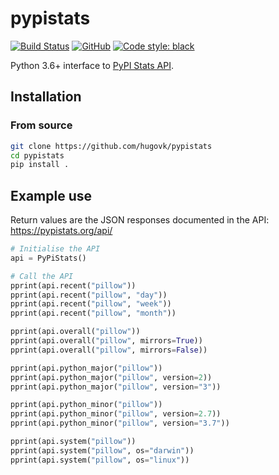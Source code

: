# pypistats

[![Build Status](https://travis-ci.org/hugovk/pypistats.svg?branch=master)](https://travis-ci.org/hugovk/pypistats)
[![GitHub](https://img.shields.io/github/license/hugovk/pypistats.svg)](LICENSE.txt)
[![Code style: black](https://img.shields.io/badge/code%20style-black-000000.svg)](https://github.com/ambv/black)

Python 3.6+ interface to [PyPI Stats API](https://pypistats.org/api).

## Installation

### From source

```bash
git clone https://github.com/hugovk/pypistats
cd pypistats
pip install .
```

## Example use

Return values are the JSON responses documented in the API: 
https://pypistats.org/api/

```python
# Initialise the API
api = PyPiStats()

# Call the API
pprint(api.recent("pillow"))
pprint(api.recent("pillow", "day"))
pprint(api.recent("pillow", "week"))
pprint(api.recent("pillow", "month"))

pprint(api.overall("pillow"))
pprint(api.overall("pillow", mirrors=True))
pprint(api.overall("pillow", mirrors=False))

pprint(api.python_major("pillow"))
pprint(api.python_major("pillow", version=2))
pprint(api.python_major("pillow", version="3"))

pprint(api.python_minor("pillow"))
pprint(api.python_minor("pillow", version=2.7))
pprint(api.python_minor("pillow", version="3.7"))

pprint(api.system("pillow"))
pprint(api.system("pillow", os="darwin"))
pprint(api.system("pillow", os="linux"))
```

